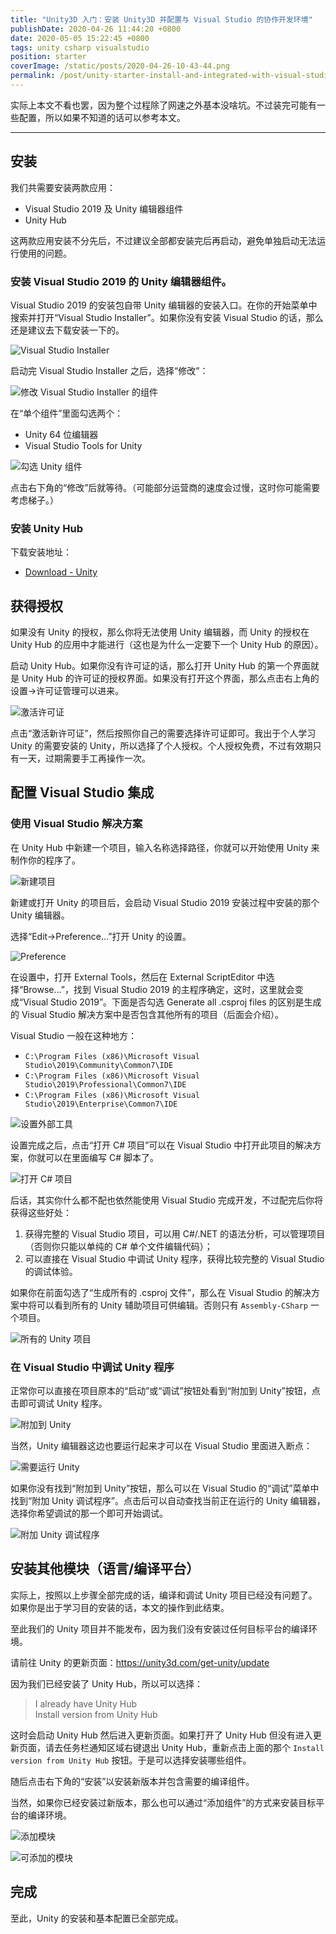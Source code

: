 ```yaml
---
title: "Unity3D 入门：安装 Unity3D 并配置与 Visual Studio 的协作开发环境"
publishDate: 2020-04-26 11:44:20 +0800
date: 2020-05-05 15:22:45 +0800
tags: unity csharp visualstudio
position: starter
coverImage: /static/posts/2020-04-26-10-43-44.png
permalink: /post/unity-starter-install-and-integrated-with-visual-studio.html
---
```


实际上本文不看也罢，因为整个过程除了网速之外基本没啥坑。不过装完可能有一些配置，所以如果不知道的话可以参考本文。

---

<div id="toc"></div>

## 安装

我们共需要安装两款应用：

- Visual Studio 2019 及 Unity 编辑器组件
- Unity Hub

这两款应用安装不分先后，不过建议全部都安装完后再启动，避免单独启动无法运行使用的问题。

### 安装 Visual Studio 2019 的 Unity 编辑器组件。

Visual Studio 2019 的安装包自带 Unity 编辑器的安装入口。在你的开始菜单中搜索并打开“Visual Studio Installer”。如果你没有安装 Visual Studio 的话，那么还是建议去下载安装一下的。

![Visual Studio Installer](/static/posts/2020-04-26-10-43-44.png)

启动完 Visual Studio Installer 之后，选择“修改”：

![修改 Visual Studio Installer 的组件](/static/posts/2020-04-26-10-48-28.png)

在“单个组件”里面勾选两个：

- Unity 64 位编辑器
- Visual Studio Tools for Unity

![勾选 Unity 组件](/static/posts/2020-04-26-10-51-08.png)

点击右下角的“修改”后就等待。（可能部分运营商的速度会过慢，这时你可能需要考虑梯子。）

### 安装 Unity Hub

下载安装地址：

- [Download - Unity](https://unity3d.com/get-unity/download)

## 获得授权

如果没有 Unity 的授权，那么你将无法使用 Unity 编辑器，而 Unity 的授权在 Unity Hub 的应用中才能进行（这也是为什么一定要下一个 Unity Hub 的原因）。

启动 Unity Hub。如果你没有许可证的话，那么打开 Unity Hub 的第一个界面就是 Unity Hub 的许可证的授权界面。如果没有打开这个界面，那么点击右上角的设置->许可证管理可以进来。

![激活许可证](/static/posts/2020-04-26-11-18-09.png)

点击“激活新许可证”，然后按照你自己的需要选择许可证即可。我出于个人学习 Unity 的需要安装的 Unity，所以选择了个人授权。个人授权免费，不过有效期只有一天，过期需要手工再操作一次。

## 配置 Visual Studio 集成

### 使用 Visual Studio 解决方案

在 Unity Hub 中新建一个项目，输入名称选择路径，你就可以开始使用 Unity 来制作你的程序了。

![新建项目](/static/posts/2020-04-26-11-20-53.png)

新建或打开 Unity 的项目后，会启动 Visual Studio 2019 安装过程中安装的那个 Unity 编辑器。

选择“Edit->Preference...”打开 Unity 的设置。

![Preference](/static/posts/2020-04-26-11-24-34.png)

在设置中，打开 External Tools，然后在 External ScriptEditor 中选择“Browse...”，找到 Visual Studio 2019 的主程序确定，这时，这里就会变成“Visual Studio 2019”。下面是否勾选 Generate all .csproj files 的区别是生成的 Visual Studio 解决方案中是否包含其他所有的项目（后面会介绍）。

Visual Studio 一般在这种地方：

- `C:\Program Files (x86)\Microsoft Visual Studio\2019\Community\Common7\IDE`
- `C:\Program Files (x86)\Microsoft Visual Studio\2019\Professional\Common7\IDE`
- `C:\Program Files (x86)\Microsoft Visual Studio\2019\Enterprise\Common7\IDE`

![设置外部工具](/static/posts/2020-04-26-11-26-06.png)

设置完成之后，点击“打开 C# 项目”可以在 Visual Studio 中打开此项目的解决方案，你就可以在里面编写 C# 脚本了。

![打开 C# 项目](/static/posts/2020-04-26-11-38-09.png)

后话，其实你什么都不配也依然能使用 Visual Studio 完成开发，不过配完后你将获得这些好处：

1. 获得完整的 Visual Studio 项目，可以用 C#/.NET 的语法分析，可以管理项目（否则你只能以单纯的 C# 单个文件编辑代码）；
1. 可以直接在 Visual Studio 中调试 Unity 程序，获得比较完整的 Visual Studio 的调试体验。

如果你在前面勾选了“生成所有的 .csproj 文件”，那么在 Visual Studio 的解决方案中将可以看到所有的 Unity 辅助项目可供编辑。否则只有 `Assembly-CSharp` 一个项目。

![所有的 Unity 项目](/static/posts/2020-04-26-11-32-36.png)

### 在 Visual Studio 中调试 Unity 程序

正常你可以直接在项目原本的“启动”或“调试”按钮处看到“附加到 Unity”按钮，点击即可调试 Unity 程序。

![附加到 Unity](/static/posts/2020-04-26-11-35-57.png)

当然，Unity 编辑器这边也要运行起来才可以在 Visual Studio 里面进入断点：

![需要运行 Unity](/static/posts/2020-04-26-11-40-20.png)

如果你没有找到“附加到 Unity”按钮，那么可以在 Visual Studio 的“调试”菜单中找到“附加 Unity 调试程序”。点击后可以自动查找当前正在运行的 Unity 编辑器，选择你希望调试的那一个即可开始调试。

![附加 Unity 调试程序](/static/posts/2020-04-26-11-42-15.png)

## 安装其他模块（语言/编译平台）

实际上，按照以上步骤全部完成的话，编译和调试 Unity 项目已经没有问题了。如果你是出于学习目的安装的话，本文的操作到此结束。

至此我们的 Unity 项目并不能发布，因为我们没有安装过任何目标平台的编译环境。

请前往 Unity 的更新页面：<https://unity3d.com/get-unity/update>

因为我们已经安装了 Unity Hub，所以可以选择：

> I already have Unity Hub  
> Install version from Unity Hub

这时会启动 Unity Hub 然后进入更新页面。如果打开了 Unity Hub 但没有进入更新页面，请去任务栏通知区域右键退出 Unity Hub，重新点击上面的那个 `Install version from Unity Hub` 按钮。于是可以选择安装哪些组件。

随后点击右下角的“安装”以安装新版本并包含需要的编译组件。

当然，如果你已经安装过新版本，那么也可以通过“添加组件”的方式来安装目标平台的编译环境。

![添加模块](/static/posts/2020-05-05-15-21-21.png)

![可添加的模块](/static/posts/2020-05-05-15-22-35.png)

## 完成

至此，Unity 的安装和基本配置已全部完成。


